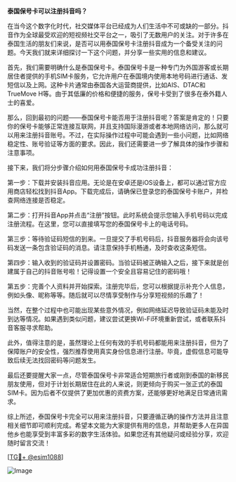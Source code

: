 **泰国保号卡可以注册抖音吗？**

在当今这个数字化时代，社交媒体平台已经成为人们生活中不可或缺的一部分。抖音作为全球最受欢迎的短视频社交平台之一，吸引了无数用户的关注。对于许多在泰国生活的朋友们来说，是否可以用泰国保号卡注册抖音成为一个备受关注的问题。今天我们就来详细探讨一下这个问题，并分享一些实用的信息和建议。

首先，我们需要明确什么是泰国保号卡。泰国保号卡是一种专门为外国游客或长期居住者提供的手机SIM卡服务，它允许用户在泰国境内使用本地号码进行通话、发短信以及上网。这种卡片通常由泰国各大运营商提供，比如AIS、DTAC和TrueMove H等。由于其低廉的价格和便捷的服务，保号卡受到了很多在泰外籍人士的喜爱。

那么，回到最初的问题——泰国保号卡能否用于注册抖音呢？答案是肯定的！只要你的保号卡能够正常连接互联网，并且支持国际漫游或者本地网络访问，那么就可以用来注册抖音账号。不过，在实际操作过程中可能会遇到一些小问题，比如网络稳定性、账号验证等方面的要求。因此，我们还需要进一步了解具体的操作步骤和注意事项。

接下来，我们将分步骤介绍如何用泰国保号卡成功注册抖音：

第一步：下载并安装抖音应用。无论是在安卓还是iOS设备上，都可以通过官方应用商店轻松找到抖音App。下载完成后，请确保已登录您的泰国保号卡账户，并检查网络连接是否稳定。

第二步：打开抖音App并点击“注册”按钮。此时系统会提示您输入手机号码以完成注册流程。在这里，您可以直接填写您的泰国保号卡上的电话号码。

第三步：等待验证码短信的到来。一旦提交了手机号码后，抖音服务器将会向该号码发送一条包含验证码的消息。请注意保持手机畅通，及时查收这条短信。

第四步：输入收到的验证码并设置密码。当验证码被正确输入之后，接下来就是创建属于自己的抖音账号啦！记得设置一个安全且容易记住的密码哦！

第五步：完善个人资料并开始探索。注册完毕后，您可以根据提示补充个人信息，例如头像、昵称等等。随后就可以尽情享受制作与分享短视频的乐趣了！

当然，在整个过程中也可能出现某些意外情况，例如网络延迟导致验证码未能及时到达等情况。如果遇到类似问题，建议尝试更换Wi-Fi环境重新尝试，或者联系抖音客服寻求帮助。

此外，值得注意的是，虽然理论上任何有效的手机号码都能用来注册抖音，但为了保障账户的安全性，强烈推荐使用真实身份信息进行注册。毕竟，虚假信息可能导致后续无法找回密码等问题发生。

最后还要提醒大家一点，尽管泰国保号卡非常适合短期旅行者或刚到泰国的新移民朋友使用，但对于计划长期居住在此的人来说，则更倾向于购买一张正式的泰国SIM卡。因为后者不仅提供了更加优惠的资费方案，还能够更好地满足日常通讯需求。

综上所述，泰国保号卡完全可以用来注册抖音，只要遵循正确的操作方法并且注意相关细节即可顺利完成。希望本文能为大家提供有用的信息，并帮助更多人在异国他乡也能享受到丰富多彩的数字生活体验。如果您还有其他疑问或经验分享，欢迎随时留言交流！

[[TG💪+ @esim1088](https://t.me/s/esim1088)]

![Image](https://i.postimg.cc/4NQfJmqS/Snipaste-2025-05-13-00-14-12.png)
